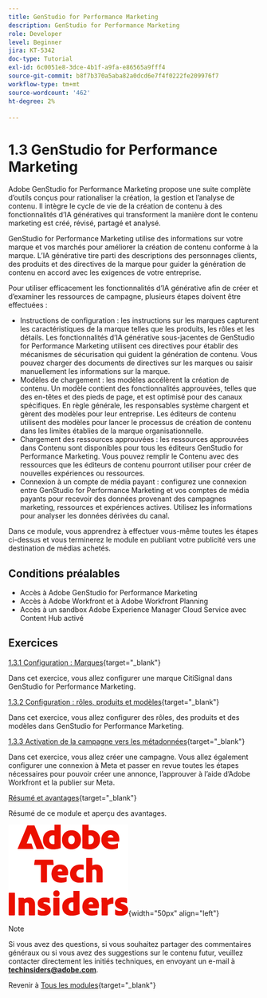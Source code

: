 ```yaml
---
title: GenStudio for Performance Marketing
description: GenStudio for Performance Marketing
role: Developer
level: Beginner
jira: KT-5342
doc-type: Tutorial
exl-id: 6c0051e8-3dce-4b1f-a9fa-e86565a9fff4
source-git-commit: b8f7b370a5aba82a0dcd6e7f4f0222fe209976f7
workflow-type: tm+mt
source-wordcount: '462'
ht-degree: 2%

---
```


# 1.3 GenStudio for Performance Marketing

Adobe GenStudio for Performance Marketing propose une suite complète d’outils conçus pour rationaliser la création, la gestion et l’analyse de contenu. Il intègre le cycle de vie de la création de contenu à des fonctionnalités d’IA génératives qui transforment la manière dont le contenu marketing est créé, révisé, partagé et analysé.

GenStudio for Performance Marketing utilise des informations sur votre marque et vos marchés pour améliorer la création de contenu conforme à la marque. L’IA générative tire parti des descriptions des personnages clients, des produits et des directives de la marque pour guider la génération de contenu en accord avec les exigences de votre entreprise.

Pour utiliser efficacement les fonctionnalités d’IA générative afin de créer et d’examiner les ressources de campagne, plusieurs étapes doivent être effectuées :

- Instructions de configuration : les instructions sur les marques capturent les caractéristiques de la marque telles que les produits, les rôles et les détails. Les fonctionnalités d’IA générative sous-jacentes de GenStudio for Performance Marketing utilisent ces directives pour établir des mécanismes de sécurisation qui guident la génération de contenu. Vous pouvez charger des documents de directives sur les marques ou saisir manuellement les informations sur la marque.
- Modèles de chargement : les modèles accélèrent la création de contenu. Un modèle contient des fonctionnalités approuvées, telles que des en-têtes et des pieds de page, et est optimisé pour des canaux spécifiques. En règle générale, les responsables système chargent et gèrent des modèles pour leur entreprise. Les éditeurs de contenu utilisent des modèles pour lancer le processus de création de contenu dans les limites établies de la marque organisationnelle.
- Chargement des ressources approuvées : les ressources approuvées dans Contenu sont disponibles pour tous les éditeurs GenStudio for Performance Marketing. Vous pouvez remplir le Contenu avec des ressources que les éditeurs de contenu pourront utiliser pour créer de nouvelles expériences ou ressources.
- Connexion à un compte de média payant : configurez une connexion entre GenStudio for Performance Marketing et vos comptes de média payants pour recevoir des données provenant des campagnes marketing, ressources et expériences actives. Utilisez les informations pour analyser les données dérivées du canal.

Dans ce module, vous apprendrez à effectuer vous-même toutes les étapes ci-dessus et vous terminerez le module en publiant votre publicité vers une destination de médias achetés.

## Conditions préalables

- Accès à Adobe GenStudio for Performance Marketing
- Accès à Adobe Workfront et à Adobe Workfront Planning
- Accès à un sandbox Adobe Experience Manager Cloud Service avec Content Hub activé

## Exercices

[1.3.1 Configuration : Marques](./ex1.md){target="_blank"}

Dans cet exercice, vous allez configurer une marque CitiSignal dans GenStudio for Performance Marketing.

[1.3.2 Configuration : rôles, produits et modèles](./ex2.md){target="_blank"}

Dans cet exercice, vous allez configurer des rôles, des produits et des modèles dans GenStudio for Performance Marketing.

[1.3.3 Activation de la campagne vers les métadonnées](./ex3.md){target="_blank"}

Dans cet exercice, vous allez créer une campagne. Vous allez également configurer une connexion à Meta et passer en revue toutes les étapes nécessaires pour pouvoir créer une annonce, l’approuver à l’aide d’Adobe Workfront et la publier sur Meta.

[Résumé et avantages](./summary.md){target="_blank"}

Résumé de ce module et aperçu des avantages.

![Insiders de la technologie ](./../../../assets/images/techinsiders.png){width="50px" align="left"}

>[!NOTE]
>
>Si vous avez des questions, si vous souhaitez partager des commentaires généraux ou si vous avez des suggestions sur le contenu futur, veuillez contacter directement les initiés techniques, en envoyant un e-mail à **techinsiders@adobe.com**.

Revenir à [Tous les modules](../../../overview.md){target="_blank"}
